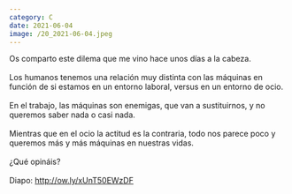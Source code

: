 ```yaml
--- 
category: C 
date: 2021-06-04 
image: /20_2021-06-04.jpeg 
--- 
```


Os comparto este dilema que me vino hace unos días a la cabeza. <br><br>Los humanos tenemos una relación muy distinta con las máquinas en función de si estamos en un entorno laboral, versus en un entorno de ocio.<br><br>En el trabajo, las máquinas son enemigas, que van a sustituirnos, y no queremos saber nada o casi nada. <br><br>Mientras que en el ocio la actitud es la contraria, todo nos parece poco y queremos más y más máquinas en nuestras vidas. <br><br>¿Qué opináis?<br><br>Diapo:  http://ow.ly/xUnT50EWzDF